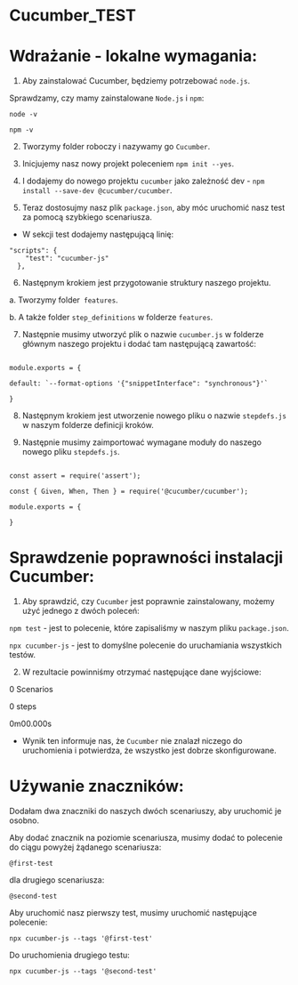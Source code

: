 # Cucumber_TEST

# Wdrażanie - lokalne wymagania:

1. Aby zainstalować Cucumber, będziemy potrzebować `node.js`.

Sprawdzamy, czy mamy zainstalowane `Node.js` i `npm`:

`node -v`

`npm -v`

2. Tworzymy folder roboczy i nazywamy go `Cucumber`.

3. Inicjujemy nasz nowy projekt poleceniem `npm init --yes`.

4. I dodajemy do nowego projektu `cucumber` jako zależność dev - `npm install --save-dev @cucumber/cucumber`.

5. Teraz dostosujmy nasz plik `package.json`, aby móc uruchomić nasz test za pomocą szybkiego scenariusza.

- W sekcji test dodajemy następującą linię:

```
"scripts": {
    "test": "cucumber-js"
  },

```

6. Następnym krokiem jest przygotowanie struktury naszego projektu.

а. Tworzymy folder` features`.

b. A także folder `step_definitions` w folderze `features`.

7. Następnie musimy utworzyć plik o nazwie `cucumber.js` w folderze głównym naszego projektu i dodać tam następującą zawartość:

```

module.exports = {

default: `--format-options '{"snippetInterface": "synchronous"}'`

}

```

8. Następnym krokiem jest utworzenie nowego pliku o nazwie `stepdefs.js` w naszym folderze definicji kroków.

9. Następnie musimy zaimportować wymagane moduły do naszego nowego pliku `stepdefs.js`.

```

const assert = require('assert');

const { Given, When, Then } = require('@cucumber/cucumber');

module.exports = {

}

```

# Sprawdzenie poprawności instalacji Cucumber:

1. Aby sprawdzić, czy `Cucumber` jest poprawnie zainstalowany, możemy użyć jednego z dwóch poleceń:

`npm test` - jest to polecenie, które zapisaliśmy w naszym pliku `package.json`.

`npx cucumber-js` - jest to domyślne polecenie do uruchamiania wszystkich testów.

2. W rezultacie powinniśmy otrzymać następujące dane wyjściowe:

0 Scenarios

0 steps

0m00.000s

- Wynik ten informuje nas, że `Cucumber` nie znalazł niczego do uruchomienia i potwierdza, że wszystko jest dobrze skonfigurowane.

# Używanie znaczników:

Dodałam dwa znaczniki do naszych dwóch scenariuszy, aby uruchomić je osobno.

Aby dodać znacznik na poziomie scenariusza, musimy dodać to polecenie do ciągu powyżej żądanego scenariusza:

`@first-test`

dla drugiego scenariusza:

`@second-test`

Aby uruchomić nasz pierwszy test, musimy uruchomić następujące polecenie:

`npx cucumber-js --tags '@first-test'`

Do uruchomienia drugiego testu:

`npx cucumber-js --tags '@second-test'`
